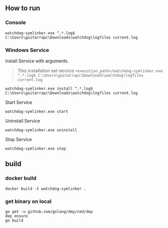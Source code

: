 ## How to run

### Console

```
watchdog-symlinker.exe ^.*.log$ C:\Users\guitarrapc\Downloads\watchdog\logfiles current.log
```

### Windows Service

install Service with arguments.

> This installation set service `<execution_path>/watchdog-symlinker.exe ^.*.log$ C:\Users\guitarrapc\Downloads\watchdog\logfiles current.log`

```
watchdog-symlinker.exe install ^.*.log$ C:\Users\guitarrapc\Downloads\watchdog\logfiles current.log
```

Start Service

```
watchdog-symlinker.exe start
```

Uninstall Service

```
watchdog-symlinker.exe uninstall
```

Stop Service

```
watchdog-symlinker.exe stop
```

## build

### docker build
```shell
docker build -t watchdog-symlinker .
```

### get binary on local

```shell
go get -u github.com/golang/dep/cmd/dep
dep ensure
go build
```
